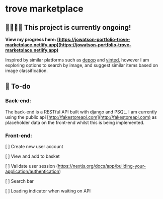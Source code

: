 # trove marketplace

## 👷🏻‍♀️🔨 **This project is currently ongoing!**

**View my progress here: [https://jowatson-portfolio-trove-marketplace.netlify.app](https://jowatson-portfolio-trove-marketplace.netlify.app)**

Inspired by similar platforms such as [depop](https://www.depop.com/gb/) and
[vinted](https://www.vinted.co.uk), however I am exploring options to search by
image, and suggest similar items based on image classification.

## 📝 To-do
### Back-end:

The back-end is a RESTful API built with django and PSQL. I am currently using the public api
[http://fakestoreapi.com](http://fakestoreapi.com) as placeholder data on the
front-end whilst this is being implemented.

### Front-end:

[ ] Create new user account 

[ ] View and add to basket

[ ] Validate user session (https://nextjs.org/docs/app/building-your-application/authentication)

[ ] Search bar

[ ] Loading indicator when waiting on API 


